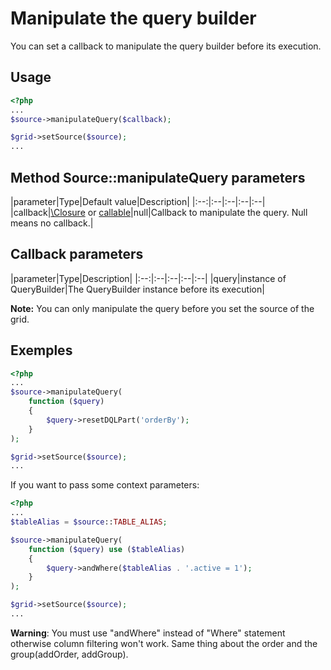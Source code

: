 Manipulate the query builder
============================

You can set a callback to manipulate the query builder before its execution.

## Usage

```php
<?php
...
$source->manipulateQuery($callback);

$grid->setSource($source);
...
```

## Method Source::manipulateQuery parameters

|parameter|Type|Default value|Description|
|:--:|:--|:--|:--|:--|
|callback|[\Closure](http://php.net/manual/en/functions.anonymous.php) or [callable](http://php.net/manual/en/language.types.callable.php)|null|Callback to manipulate the query. Null means no callback.|

## Callback parameters

|parameter|Type|Description|
|:--:|:--|:--|:--|:--|
|query|instance of QueryBuilder|The QueryBuilder instance before its execution|

**Note:** You can only manipulate the query before you set the source of the grid.

## Exemples

```php
<?php
...
$source->manipulateQuery(
	function ($query)
	{
		$query->resetDQLPart('orderBy');
	}
);

$grid->setSource($source);
...
```

If you want to pass some context parameters:

```php
<?php
...
$tableAlias = $source::TABLE_ALIAS;

$source->manipulateQuery(
	function ($query) use ($tableAlias)
	{
		$query->andWhere($tableAlias . '.active = 1');
	}
);

$grid->setSource($source);
...
```

**Warning**: You must use "andWhere" instead of "Where" statement otherwise column filtering won't work. Same thing about the order and the group(addOrder, addGroup).

